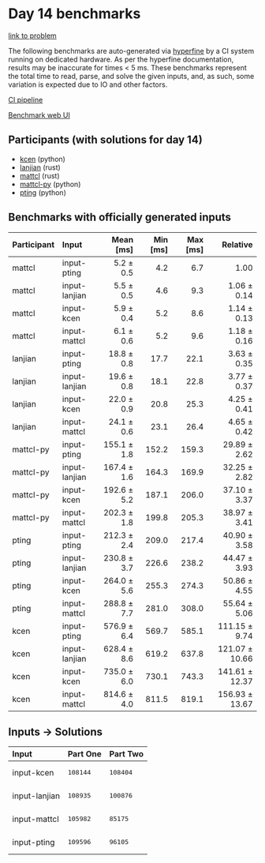 # Day 14 benchmarks

[link to problem](https://adventofcode.com/2023/day/14)

The following benchmarks are auto-generated via
[hyperfine](https://github.com/sharkdp/hyperfine) by a CI system running on
dedicated hardware. As per the hyperfine documentation, results may be
inaccurate for times < 5 ms. These benchmarks represent the total time to read,
parse, and solve the given inputs, and, as such, some variation is expected due
to IO and other factors.

[CI pipeline](http://ci.papercode.net:8080/teams/main/pipelines/aoc2023)

[Benchmark web UI](https://aoc.ancalagon.black)


## Participants (with solutions for day 14)

- [kcen](https://github.com/kcen/aoc2023) (python)
- [lanjian](https://github.com/lanjian/aoc-2023) (rust)
- [mattcl](https://github.com/mattcl/aoc2023) (rust)
- [mattcl-py](https://github.com/mattcl/aoc2023-py) (python)
- [pting](https://github.com/pting/aoc2023) (python)


## Benchmarks with officially generated inputs

| Participant | Input | Mean [ms] | Min [ms] | Max [ms] | Relative |
|:---|:---|---:|---:|---:|---:|
| mattcl | input-pting | 5.2 ± 0.5 | 4.2 | 6.7 | 1.00 |
| mattcl | input-lanjian | 5.5 ± 0.5 | 4.6 | 9.3 | 1.06 ± 0.14 |
| mattcl | input-kcen | 5.9 ± 0.4 | 5.2 | 8.6 | 1.14 ± 0.13 |
| mattcl | input-mattcl | 6.1 ± 0.6 | 5.2 | 9.6 | 1.18 ± 0.16 |
| lanjian | input-pting | 18.8 ± 0.8 | 17.7 | 22.1 | 3.63 ± 0.35 |
| lanjian | input-lanjian | 19.6 ± 0.8 | 18.1 | 22.8 | 3.77 ± 0.37 |
| lanjian | input-kcen | 22.0 ± 0.9 | 20.8 | 25.3 | 4.25 ± 0.41 |
| lanjian | input-mattcl | 24.1 ± 0.6 | 23.1 | 26.4 | 4.65 ± 0.42 |
| mattcl-py | input-pting | 155.1 ± 1.8 | 152.2 | 159.3 | 29.89 ± 2.62 |
| mattcl-py | input-lanjian | 167.4 ± 1.6 | 164.3 | 169.9 | 32.25 ± 2.82 |
| mattcl-py | input-kcen | 192.6 ± 5.2 | 187.1 | 206.0 | 37.10 ± 3.37 |
| mattcl-py | input-mattcl | 202.3 ± 1.8 | 199.8 | 205.3 | 38.97 ± 3.41 |
| pting | input-pting | 212.3 ± 2.4 | 209.0 | 217.4 | 40.90 ± 3.58 |
| pting | input-lanjian | 230.8 ± 3.7 | 226.6 | 238.2 | 44.47 ± 3.93 |
| pting | input-kcen | 264.0 ± 5.6 | 255.3 | 274.3 | 50.86 ± 4.55 |
| pting | input-mattcl | 288.8 ± 7.7 | 281.0 | 308.0 | 55.64 ± 5.06 |
| kcen | input-pting | 576.9 ± 6.4 | 569.7 | 585.1 | 111.15 ± 9.74 |
| kcen | input-lanjian | 628.4 ± 8.6 | 619.2 | 637.8 | 121.07 ± 10.66 |
| kcen | input-kcen | 735.0 ± 6.0 | 730.1 | 743.3 | 141.61 ± 12.37 |
| kcen | input-mattcl | 814.6 ± 4.0 | 811.5 | 819.1 | 156.93 ± 13.67 |


## Inputs -> Solutions

| Input | Part One | Part Two |
|:---|:---|:---|
|input-kcen|<pre>108144</pre>|<pre>108404</pre>|
|input-lanjian|<pre>108935</pre>|<pre>100876</pre>|
|input-mattcl|<pre>105982</pre>|<pre>85175</pre>|
|input-pting|<pre>109596</pre>|<pre>96105</pre>|